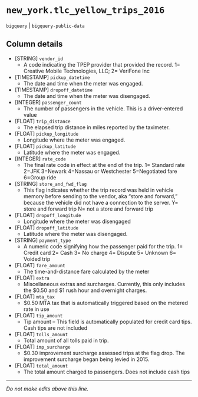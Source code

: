 # `new_york.tlc_yellow_trips_2016`
`bigquery` | `bigquery-public-data`

## Column details
* [STRING]    `vendor_id`
  - A code indicating the TPEP provider that provided the record. 1= Creative Mobile Technologies, LLC; 2= VeriFone Inc
* [TIMESTAMP] `pickup_datetime`
  - The date and time when the meter was engaged.
* [TIMESTAMP] `dropoff_datetime`
  - The date and time when the meter was disengaged.
* [INTEGER]   `passenger_count`
  - The number of passengers in the vehicle. This is a driver-entered value
* [FLOAT]     `trip_distance`
  - The elapsed trip distance in miles reported by the taximeter.
* [FLOAT]     `pickup_longitude`
  - Longitude where the meter was engaged.
* [FLOAT]     `pickup_latitude`
  - Latitude where the meter was engaged.
* [INTEGER]   `rate_code`
  - The final rate code in effect at the end of the trip. 1= Standard rate 2=JFK 3=Newark 4=Nassau or Westchester 5=Negotiated fare 6=Group ride
* [STRING]    `store_and_fwd_flag`
  - This flag indicates whether the trip record was held in vehicle memory before sending to the vendor, aka “store and forward,” because the vehicle did not have a connection to the server. Y= store and forward trip N= not a store and forward trip
* [FLOAT]     `dropoff_longitude`
  - Longitude where the meter was disengaged
* [FLOAT]     `dropoff_latitude`
  - Latitude where the meter was disengaged.
* [STRING]    `payment_type`
  - A numeric code signifying how the passenger paid for the trip. 1= Credit card 2= Cash 3= No charge 4= Dispute 5= Unknown 6= Voided trip
* [FLOAT]     `fare_amount`
  - The time-and-distance fare calculated by the meter
* [FLOAT]     `extra`
  - Miscellaneous extras and surcharges. Currently, this only includes the $0.50 and $1 rush hour and overnight charges.
* [FLOAT]     `mta_tax`
  - $0.50 MTA tax that is automatically triggered based on the metered rate in use
* [FLOAT]     `tip_amount`
  - Tip amount – This field is automatically populated for credit card tips. Cash tips are not included
* [FLOAT]     `tolls_amount`
  - Total amount of all tolls paid in trip.
* [FLOAT]     `imp_surcharge`
  - $0.30 improvement surcharge assessed trips at the flag drop. The improvement surcharge began being levied in 2015.
* [FLOAT]     `total_amount`
  - The total amount charged to passengers. Does not include cash tips

-------------------------------------------------------------------------------
*Do not make edits above this line.*
